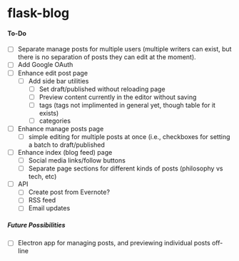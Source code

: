 # flask-blog
 




#### To-Do
- [ ] Separate manage posts for multiple users (multiple writers can exist, but there is no separation of posts they can edit at the moment).
- [ ] Add Google OAuth
- [ ] Enhance edit post page
  - [ ] Add side bar utilities
    - [ ] Set draft/published without reloading page
	- [ ] Preview content currently in the editor without saving
	- [ ] tags (tags not implimented in general yet, though table for it exists)
	- [ ] categories
- [ ] Enhance manage posts page
  - [ ] simple editing for multiple posts at once (i.e., checkboxes for setting a batch to draft/published
- [ ] Enhance index (blog feed) page
  - [ ] Social media links/follow buttons
  - [ ] Separate page sections for different kinds of posts (philosophy vs tech, etc)
- [ ] API
  - [ ] Create post from Evernote?
  - [ ] RSS feed
  - [ ] Email updates

##### Future Possibilities
- [ ] Electron app for managing posts, and previewing individual posts off-line